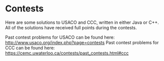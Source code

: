 # Contests
Here are some solutions to USACO and CCC, written in either Java or C++. All of the solutions have received full points during the contests.

Past contest problems for USACO can be found here: http://www.usaco.org/index.php?page=contests
Past contest problems for CCC can be found here: https://cemc.uwaterloo.ca/contests/past_contests.html#ccc
